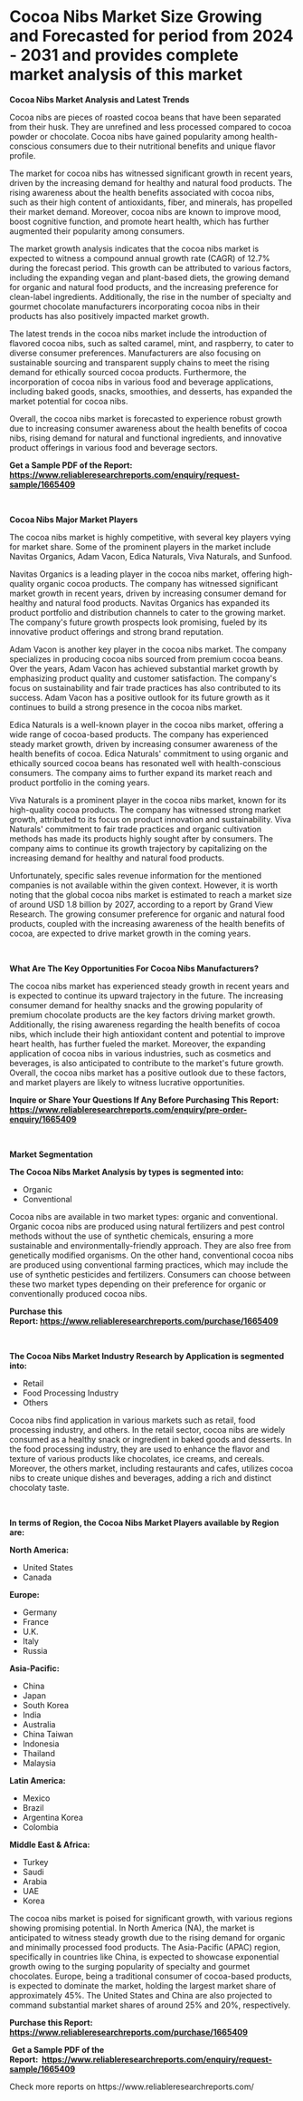 <p><h1>Cocoa Nibs Market Size Growing and Forecasted for period from 2024 - 2031 and provides complete market analysis of this market</h1></p><p><strong>Cocoa Nibs Market Analysis and Latest Trends</strong></p>
<p><p>Cocoa nibs are pieces of roasted cocoa beans that have been separated from their husk. They are unrefined and less processed compared to cocoa powder or chocolate. Cocoa nibs have gained popularity among health-conscious consumers due to their nutritional benefits and unique flavor profile.</p><p>The market for cocoa nibs has witnessed significant growth in recent years, driven by the increasing demand for healthy and natural food products. The rising awareness about the health benefits associated with cocoa nibs, such as their high content of antioxidants, fiber, and minerals, has propelled their market demand. Moreover, cocoa nibs are known to improve mood, boost cognitive function, and promote heart health, which has further augmented their popularity among consumers.</p><p>The market growth analysis indicates that the cocoa nibs market is expected to witness a compound annual growth rate (CAGR) of 12.7% during the forecast period. This growth can be attributed to various factors, including the expanding vegan and plant-based diets, the growing demand for organic and natural food products, and the increasing preference for clean-label ingredients. Additionally, the rise in the number of specialty and gourmet chocolate manufacturers incorporating cocoa nibs in their products has also positively impacted market growth.</p><p>The latest trends in the cocoa nibs market include the introduction of flavored cocoa nibs, such as salted caramel, mint, and raspberry, to cater to diverse consumer preferences. Manufacturers are also focusing on sustainable sourcing and transparent supply chains to meet the rising demand for ethically sourced cocoa products. Furthermore, the incorporation of cocoa nibs in various food and beverage applications, including baked goods, snacks, smoothies, and desserts, has expanded the market potential for cocoa nibs.</p><p>Overall, the cocoa nibs market is forecasted to experience robust growth due to increasing consumer awareness about the health benefits of cocoa nibs, rising demand for natural and functional ingredients, and innovative product offerings in various food and beverage sectors.</p></p>
<p><strong>Get a Sample PDF of the Report:&nbsp; <a href="https://www.reliableresearchreports.com/enquiry/request-sample/1665409">https://www.reliableresearchreports.com/enquiry/request-sample/1665409</a></strong></p>
<p>&nbsp;</p>
<p><strong>Cocoa Nibs Major Market Players</strong></p>
<p><p>The cocoa nibs market is highly competitive, with several key players vying for market share. Some of the prominent players in the market include Navitas Organics, Adam Vacon, Edica Naturals, Viva Naturals, and Sunfood. </p><p>Navitas Organics is a leading player in the cocoa nibs market, offering high-quality organic cocoa products. The company has witnessed significant market growth in recent years, driven by increasing consumer demand for healthy and natural food products. Navitas Organics has expanded its product portfolio and distribution channels to cater to the growing market. The company's future growth prospects look promising, fueled by its innovative product offerings and strong brand reputation.</p><p>Adam Vacon is another key player in the cocoa nibs market. The company specializes in producing cocoa nibs sourced from premium cocoa beans. Over the years, Adam Vacon has achieved substantial market growth by emphasizing product quality and customer satisfaction. The company's focus on sustainability and fair trade practices has also contributed to its success. Adam Vacon has a positive outlook for its future growth as it continues to build a strong presence in the cocoa nibs market.</p><p>Edica Naturals is a well-known player in the cocoa nibs market, offering a wide range of cocoa-based products. The company has experienced steady market growth, driven by increasing consumer awareness of the health benefits of cocoa. Edica Naturals' commitment to using organic and ethically sourced cocoa beans has resonated well with health-conscious consumers. The company aims to further expand its market reach and product portfolio in the coming years.</p><p>Viva Naturals is a prominent player in the cocoa nibs market, known for its high-quality cocoa products. The company has witnessed strong market growth, attributed to its focus on product innovation and sustainability. Viva Naturals' commitment to fair trade practices and organic cultivation methods has made its products highly sought after by consumers. The company aims to continue its growth trajectory by capitalizing on the increasing demand for healthy and natural food products.</p><p>Unfortunately, specific sales revenue information for the mentioned companies is not available within the given context. However, it is worth noting that the global cocoa nibs market is estimated to reach a market size of around USD 1.8 billion by 2027, according to a report by Grand View Research. The growing consumer preference for organic and natural food products, coupled with the increasing awareness of the health benefits of cocoa, are expected to drive market growth in the coming years.</p></p>
<p>&nbsp;</p>
<p><strong>What Are The Key Opportunities For Cocoa Nibs Manufacturers?</strong></p>
<p><p>The cocoa nibs market has experienced steady growth in recent years and is expected to continue its upward trajectory in the future. The increasing consumer demand for healthy snacks and the growing popularity of premium chocolate products are the key factors driving market growth. Additionally, the rising awareness regarding the health benefits of cocoa nibs, which include their high antioxidant content and potential to improve heart health, has further fueled the market. Moreover, the expanding application of cocoa nibs in various industries, such as cosmetics and beverages, is also anticipated to contribute to the market's future growth. Overall, the cocoa nibs market has a positive outlook due to these factors, and market players are likely to witness lucrative opportunities.</p></p>
<p><strong>Inquire or Share Your Questions If Any Before Purchasing This Report: <a href="https://www.reliableresearchreports.com/enquiry/pre-order-enquiry/1665409">https://www.reliableresearchreports.com/enquiry/pre-order-enquiry/1665409</a></strong></p>
<p>&nbsp;</p>
<p><strong>Market Segmentation</strong></p>
<p><strong>The Cocoa Nibs Market Analysis by types is segmented into:</strong></p>
<p><ul><li>Organic</li><li>Conventional</li></ul></p>
<p><p>Cocoa nibs are available in two market types: organic and conventional. Organic cocoa nibs are produced using natural fertilizers and pest control methods without the use of synthetic chemicals, ensuring a more sustainable and environmentally-friendly approach. They are also free from genetically modified organisms. On the other hand, conventional cocoa nibs are produced using conventional farming practices, which may include the use of synthetic pesticides and fertilizers. Consumers can choose between these two market types depending on their preference for organic or conventionally produced cocoa nibs.</p></p>
<p><strong>Purchase this Report:&nbsp;<a href="https://www.reliableresearchreports.com/purchase/1665409">https://www.reliableresearchreports.com/purchase/1665409</a></strong></p>
<p>&nbsp;</p>
<p><strong>The Cocoa Nibs Market Industry Research by Application is segmented into:</strong></p>
<p><ul><li>Retail</li><li>Food Processing Industry</li><li>Others</li></ul></p>
<p><p>Cocoa nibs find application in various markets such as retail, food processing industry, and others. In the retail sector, cocoa nibs are widely consumed as a healthy snack or ingredient in baked goods and desserts. In the food processing industry, they are used to enhance the flavor and texture of various products like chocolates, ice creams, and cereals. Moreover, the others market, including restaurants and cafes, utilizes cocoa nibs to create unique dishes and beverages, adding a rich and distinct chocolaty taste.</p></p>
<p>&nbsp;</p>
<p><strong>In terms of Region, the Cocoa Nibs Market Players available by Region are:</strong></p>
<p>
    <p> <strong> North America: </strong>
        <ul>
            <li>United States</li>
            <li>Canada</li>
        </ul>
        </p> 
    <p> <strong> Europe: </strong>
        <ul>
            <li>Germany</li>
            <li>France</li>
            <li>U.K.</li>
            <li>Italy</li>
            <li>Russia</li>
        </ul>
        </p> 
    <p> <strong> Asia-Pacific: </strong>
        <ul>
            <li>China</li>
            <li>Japan</li>
            <li>South Korea</li>
            <li>India</li>
            <li>Australia</li>
            <li>China Taiwan</li>
            <li>Indonesia</li>
            <li>Thailand</li>
            <li>Malaysia</li>
        </ul>
        </p> 
    <p> <strong> Latin America: </strong>
        <ul>
            <li>Mexico</li>
            <li>Brazil</li>
            <li>Argentina Korea</li>
            <li>Colombia</li>
        </ul>
        </p> 
    <p> <strong> Middle East & Africa: </strong>
        <ul>
            <li>Turkey</li>
            <li>Saudi</li>
            <li>Arabia</li>
            <li>UAE</li>
            <li>Korea</li>
        </ul>
    </p>
    </p>
<p><p>The cocoa nibs market is poised for significant growth, with various regions showing promising potential. In North America (NA), the market is anticipated to witness steady growth due to the rising demand for organic and minimally processed food products. The Asia-Pacific (APAC) region, specifically in countries like China, is expected to showcase exponential growth owing to the surging popularity of specialty and gourmet chocolates. Europe, being a traditional consumer of cocoa-based products, is expected to dominate the market, holding the largest market share of approximately 45%. The United States and China are also projected to command substantial market shares of around 25% and 20%, respectively.</p></p>
<p><strong>Purchase this Report: <a href="https://www.reliableresearchreports.com/purchase/1665409">https://www.reliableresearchreports.com/purchase/1665409</a></strong></p>
<p>&nbsp;<strong>Get a Sample PDF of the Report:&nbsp;&nbsp;<a href="https://www.reliableresearchreports.com/enquiry/request-sample/1665409">https://www.reliableresearchreports.com/enquiry/request-sample/1665409</a></strong></p>
<p><strong></strong></p>
<p>Check more reports on https://www.reliableresearchreports.com/</p>